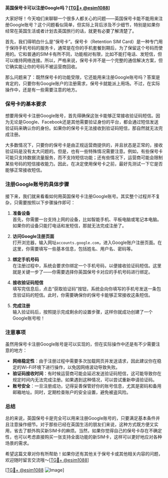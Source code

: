 **英国保号卡可以注册Google吗？[[TG💪+ @esim1088](https://t.me/s/esim1088)]**

大家好呀！今天咱们来聊聊一个很多人都关心的问题——英国保号卡能不能用来注册Google账号？这个问题看似简单，但实际上背后涉及不少细节，特别是如果你经常在英国生活或者计划去英国旅行的话，就更有必要了解清楚了。

首先，我们得明白什么是“保号卡”。保号卡（Retention SIM Card）是一种专门用于保持手机号码的服务卡，通常是在你的手机套餐到期后，为了保留这个号码而使用的。它和普通的SIM卡有所不同，功能相对有限，比如不能打电话、发短信，但可以维持网络连接。所以，严格来说，保号卡并不是一个完整的通信解决方案，但它确实能让你的号码不被运营商回收。

那么问题来了：既然保号卡的功能受限，它还能用来注册Google账号吗？答案是肯定的，只要你有Google账户的注册需求，保号卡就能派上用场。不过，在实际操作中，还是有一些需要注意的地方。

### 保号卡的基本要求

想要用保号卡注册Google账号，首先得确保这张卡能够正常接收验证码短信。因为无论是Google、Facebook还是其他需要验证身份的平台，都会通过短信发送验证码来确认你的身份。如果你的保号卡无法接收到验证码短信，那自然就无法完成注册。

大多数情况下，只要你的保号卡是由正规运营商提供的，并且状态是正常的，接收验证码是没有太大问题的。但是，也有一些特殊情况需要注意。例如，有些保号卡可能只支持数据流量服务，而不支持短信功能；还有些情况下，运营商可能会限制某些号码的短信接收能力。因此，在决定使用保号卡之前，最好先测试一下它是否能够正常接收短信。

### 注册Google账号的具体步骤

接下来，我们就来看看如何用英国保号卡注册Google账号。其实整个过程并不复杂，只需要按照以下步骤操作即可：

1. **准备设备**  
   首先，你需要一台支持上网的设备，比如智能手机、平板电脑或笔记本电脑。如果你的设备只能打电话和发短信，那就无法完成注册了。

2. **访问Google注册页面**  
   打开浏览器，输入网址`accounts.google.com`，进入Google账户注册页面。在这里，你需要填写一些基本信息，包括姓名、用户名、密码等。

3. **绑定手机号码**  
   在注册过程中，系统会要求你绑定一个手机号码，以便接收验证码短信。这里就是关键一步了——你需要选择你英国保号卡对应的手机号码进行绑定。

4. **接收验证码短信**  
   填写完信息后，点击“获取验证码”按钮，系统会向你填写的手机号发送一条包含验证码的短信。此时，你需要确保你的保号卡能够正常接收这条短信。

5. **完成注册**  
   输入验证码后，按照提示完成剩余的设置步骤，这样你就成功创建了一个Google账号啦！

### 注意事项

虽然用保号卡注册Google账号是可以实现的，但在实际操作中还是有不少需要注意的地方：

- **网络稳定性**：由于注册过程中需要多次加载网页并发送请求，因此建议你在稳定的Wi-Fi环境下进行操作，以免因网络波动导致失败。
- **验证码接收时间**：有时候运营商可能会延迟发送验证码短信，这可能导致你在规定时间内无法完成注册。如果遇到这种情况，可以尝试重新申请验证码。
- **账号安全**：一旦注册成功，记得妥善保管好你的账号信息，尤其是密码和备用邮箱地址。同时，定期检查账户的安全设置，避免被盗风险。

### 总结

总的来说，英国保号卡是完全可以用来注册Google账号的，只要满足基本条件并且注意操作细节。对于那些已经在英国生活的朋友们来说，这种方式既方便又实用，省去了额外购买新SIM卡的麻烦。当然，如果你觉得自己的保号卡存在不确定性，也可以考虑直接购买一张支持全面功能的新SIM卡，这样可以更好地应对各种场景的需求。

希望这篇文章对你有所帮助！如果你还有其他关于保号卡或其他相关内容的问题，欢迎随时留言交流哦～[[TG💪+ @esim1088](https://t.me/s/esim1088)]

[[TG💪+ @esim1088](https://t.me/s/esim1088) ![Image](https://i.postimg.cc/4NQfJmqS/Snipaste-2025-05-13-00-14-12.png)]